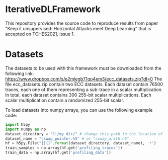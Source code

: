 # IterativeDLFramework
This repository provides the source code to reproduce results from paper "Keep it unsupervised: Horizontal Attacks meet Deep Learning" that is accepted on TCHES2021, issue 1. 

# Datasets

The datasets to be used with this framework must be downloaded from the following link: https://www.dropbox.com/s/e2mlegb71qp4em3/ecc_datasets.zip?dl=0
The file ecc_datasets.zip contain two ECC datasets. Each dataset contain 76500 traces, each one of them representing a sub-trace in a scalar multiplication. In total, each dataset contains 300 255-bit scalar multiplications. Each scalar multiplication contain a randomized 255-bit scalar.

To load datasets into numpy arrays, you can use the following example code:

```python
import h5py
import numpy as np
dataset_directory = "C:/my_dir/" # change this path to the location of your downloaded datasets 
dataset_name = "cswap_pointer.h5" # or "cswap_arith.h5"
hf = h5py.File("{}{}".format(dataset_directory, dataset_name), 'r')
train_samples = np.array(hf.get('profiling_traces'))
train_data = np.array(hf.get('profiling_data'))
```
